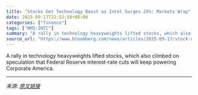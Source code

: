 ```yaml
---
title: "Stocks Get Technology Boost as Intel Surges 25%: Markets Wrap"
date: 2025-09-17T22:52:58+08:00
categories: ["finance"]
tags: ["NMS:INTC"]
summary: "A rally in technology heavyweights lifted stocks, which also climbed on speculation that Federal Reserve interest-rate cuts will keep powering Corporate America."
source_url: "https://www.bloomberg.com/news/articles/2025-09-17/stock-market-today-dow-s-p-live-updates"
---
```


A rally in technology heavyweights lifted stocks, which also climbed on speculation that Federal Reserve interest-rate cuts will keep powering Corporate America.

---

*来源: [原文链接](https://www.bloomberg.com/news/articles/2025-09-17/stock-market-today-dow-s-p-live-updates)*
